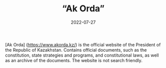 ﻿---
countries: ["Kazakhstan"]
category: [“Government”]
tags: [“government”, “policy”, “documents”]
dates: []
data_type: [“archive”, “policy”] 
title: [“Ak Orda”]
date: [2022-07-27]
language: [“Russian”, “Kazakh”, “English”]
description: [Ak Orda is the official website of the President of the Republic of Kazakhstan. Contains official documents, such as the constitution, state strategies and programs, and constitutional laws, as well as an archive of the documents.]
---

[Ak Orda] (https://www.akorda.kz/) is the official website of the President of the Republic of Kazakhstan. Contains official documents, such as the constitution, state strategies and programs, and constitutional laws, as well as an archive of the documents. The website is not search friendly. 
